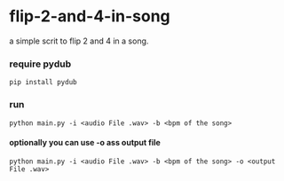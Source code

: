 # flip-2-and-4-in-song
a simple scrit to flip 2 and 4 in a song.

### require pydub
`pip install pydub`

### run
`python main.py -i <audio File .wav> -b <bpm of the song>`

#### optionally you can use -o ass output file
`python main.py -i <audio File .wav> -b <bpm of the song> -o <output File .wav>`
